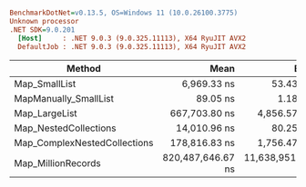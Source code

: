 ``` ini

BenchmarkDotNet=v0.13.5, OS=Windows 11 (10.0.26100.3775)
Unknown processor
.NET SDK=9.0.201
  [Host]     : .NET 9.0.3 (9.0.325.11113), X64 RyuJIT AVX2
  DefaultJob : .NET 9.0.3 (9.0.325.11113), X64 RyuJIT AVX2


```
|                       Method |              Mean |             Error |            StdDev |       Gen0 |       Gen1 |    Allocated |
|----------------------------- |------------------:|------------------:|------------------:|-----------:|-----------:|-------------:|
|                Map_SmallList |       6,969.33 ns |         53.439 ns |         49.987 ns |     0.9842 |          - |      12408 B |
|        MapManually_SmallList |          89.05 ns |          1.186 ns |          1.109 ns |     0.0484 |          - |        608 B |
|                Map_LargeList |     667,703.80 ns |      4,856.576 ns |      4,542.844 ns |    93.7500 |    12.6953 |    1185020 B |
|        Map_NestedCollections |      14,010.96 ns |         80.252 ns |         67.014 ns |     2.0142 |          - |      25449 B |
| Map_ComplexNestedCollections |     178,816.83 ns |      1,756.474 ns |      1,557.068 ns |    20.9961 |     1.2207 |     263758 B |
|           Map_MillionRecords | 820,487,646.67 ns | 11,638,951.865 ns | 10,887,082.796 ns | 93000.0000 | 25000.0000 | 1184796560 B |
